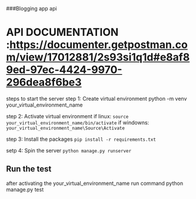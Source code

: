 ###Blogging app api

# API DOCUMENTATION :https://documenter.getpostman.com/view/17012881/2s93si1q1d#e8af89ed-97ec-4424-9970-296dea8f6be3


steps to start the server
step 1: Create virtual environment
python -m venv your_virtual_environment_name

step 2: Activate virtual environment
if linux:
    `source your_virtual_environment_name/bin/activate`
if windowns:
    `your_virtual_environment_name\Source\Activate`

step 3: Install the packages
`pip install -r requirements.txt`

setp 4: Spin the server
`python manage.py runserver`


## Run the test 

after activating the your_virtual_environment_name
run command python manage.py test

